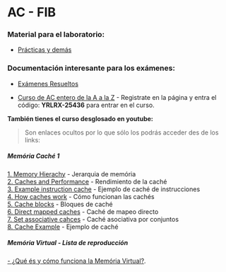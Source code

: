 
# AC - FIB

### Material para el laboratorio:
* [Prácticas y demás](https://github.com/RepoFIBtori/RepoFIBtori/tree/master/Obligatories/Q4/AC/Practicas)

### Documentación interesante para los exámenes:
* [Exámenes Resueltos](https://github.com/RepoFIBtori/RepoFIBtori/tree/master/Obligatories/Q4/AC/Examens)

* [Curso de AC entero de la A a la Z](https://test.scalable-learning.com/) - Registrate en la página y entra el código: __YRLRX-25436__ para entrar en el curso.

**También tienes el curso desglosado en youtube:**
> Son enlaces ocultos por lo que sólo los podrás acceder des de los links:
##### Memória Caché 1

[1. Memory Hierachy](http://uiz.io/74oj) - Jerarquia de memória <br>
[2. Caches and Performance](http://uiz.io/jL7t) - Rendimiento de la caché <br>
[3. Example instruction cache](http://uiz.io/cdXU) - Ejemplo de caché de instrucciones <br>
[4. How caches work](http://uiz.io/U3RH) - Cómo funcionan las cachés <br>
[5. Cache blocks](http://uiz.io/vdNT) - Bloques de caché <br>
[6. Direct mapped caches](http://uiz.io/Bcy2) - Caché de mapeo directo <br>
[7. Set associative cahces](http://uiz.io/aI99) - Caché asociativa por conjuntos <br>
[8. Cache Example](http://uiz.io/7Mgq) - Ejemplo de caché <br>

##### Memória Virtual - Lista de reproducción
[- ¿Qué és y cómo funciona la Memória Virtual?](https://www.youtube.com/playlist?list=PLiwt1iVUib9s2Uo5BeYmwkDFUh70fJPxX).
